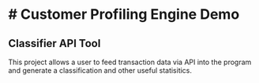 # # Customer Profiling Engine Demo

## Classifier API Tool
This project allows a user to feed transaction data via API into the program and generate a classification and other useful statisitics.
